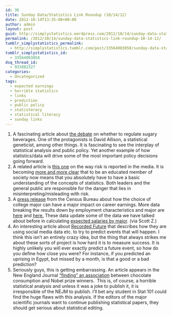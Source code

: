 ```yaml
---
id: 36
title: Sunday Data/Statistics Link Roundup (10/14/12)
date: 2012-10-14T13:35:00+00:00
author: admin
layout: post
guid: http://simplystatistics.wordpress.com/2012/10/14/sunday-data-statistics-link-roundup-10-14-12
permalink: /2012/10/14/sunday-data-statistics-link-roundup-10-14-12/
tumblr_simplystatistics_permalink:
  - http://simplystatistics.tumblr.com/post/33564003058/sunday-data-statistics-link-roundup-10-14-12
tumblr_simplystatistics_id:
  - 33564003058
dsq_thread_id:
  - 933882327
categories:
  - Uncategorized
tags:
  - expected earnings
  - horrible statistics
  - links
  - prediction
  - public policy
  - statisteracy
  - statistical literacy
  - sunday links
---
```

  1. A fascinating article about <a href="http://www.theawl.com/2012/10/the-sugar-wars" target="_blank">the debate</a> on whether to regulate sugary beverages. One of the protagonists is David Allison, a statistical geneticist, among other things. It is fascinating to see the interplay of statistical analysis and public policy. Yet another example of how statistics/data will drive some of the most important policy decisions going forward. 
  2. A related article is <a href="http://bigthink.com/risk-reason-and-reality/how-the-media-put-us-at-risk-with-the-way-they-report-about-risk?page=2" target="_blank">this one</a> on the way risk is reported in the media. It is becoming <a href="http://simplystatistics.org/post/15774146480/in-the-era-of-data-what-is-a-fact" target="_blank">more and more clear</a> that to be an educated member of society now means that you absolutely have to have a basic understanding of the concepts of statistics. Both leaders and the general public are responsible for the danger that lies in misinterpreting/misleading with risk. 
  3. A <a href="http://biostat.jhsph.edu/~jleek/release.pdf" target="_blank">press release</a> from the Census Bureau about how the choice of college major can have a major impact on career earnings. More data breaking the results down by employment characteristics and major are <a href="http://biostat.jhsph.edu/~jleek/employment.pdf" target="_blank">here</a> and <a href="http://biostat.jhsph.edu/~jleek/degree.pdf" target="_blank">here.</a> These data update some of the data we have talked about before in calculating <a href="http://simplystatistics.org/post/12599452125/expected-salary-by-major" target="_blank">expected salaries by major</a>. (via Scott Z.)
  4. An interesting article about <a href="http://www.npr.org/2012/10/08/162397787/predicting-the-future-fantasy-or-a-good-algorithm" target="_blank">Recorded Future</a> that describes how they are using social media data etc. to try to predict events that will happen. I think this isn&#8217;t an entirely crazy idea, but the thing that always strikes me about these sorts of project is how hard it is to measure success. It is highly unlikely you will ever exactly predict a future event, so how do you define how close you were? For instance, if you predicted an uprising in Egypt, but missed by a month, is that a good or a bad prediction? 
  5. Seriously guys, this is getting embarrassing. An article appears in the New England Journal <a href="http://www.nejm.org/doi/full/10.1056/NEJMon1211064" target="_blank">&#8220;finding&#8221; an association</a> between chocolate consumption and Nobel prize winners.  This is, of course, a horrible statistical analysis and unless it was a joke to publish it, it is irresponsible of the NEJM to publish. I&#8217;ll bet any student in Stat 101 could find the huge flaws with this analysis. If the editors of the major scientific journals want to continue publishing statistical papers, they should get serious about statistical editing.
